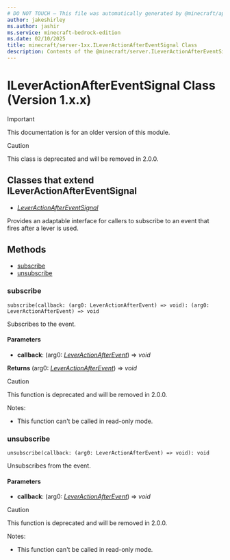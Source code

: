 ```yaml
---
# DO NOT TOUCH — This file was automatically generated by @minecraft/api-docs-generator, to report problems file an issue at https://github.com/Mojang/minecraft-scripting-libraries
author: jakeshirley
ms.author: jashir
ms.service: minecraft-bedrock-edition
ms.date: 02/10/2025
title: minecraft/server-1xx.ILeverActionAfterEventSignal Class
description: Contents of the @minecraft/server.ILeverActionAfterEventSignal class (Version 1.x.x).
---
```

# ILeverActionAfterEventSignal Class (Version 1.x.x)

> [!IMPORTANT]
> This documentation is for an older version of this module.

> [!CAUTION]
> This class is deprecated and will be removed in 2.0.0.

## Classes that extend ILeverActionAfterEventSignal
- [*LeverActionAfterEventSignal*](LeverActionAfterEventSignal.md)

Provides an adaptable interface for callers to subscribe to an event that fires after a lever is used.

## Methods
- [subscribe](#subscribe)
- [unsubscribe](#unsubscribe)

### **subscribe**
`
subscribe(callback: (arg0: LeverActionAfterEvent) => void): (arg0: LeverActionAfterEvent) => void
`

Subscribes to the event.

#### **Parameters**
- **callback**: (arg0: [*LeverActionAfterEvent*](LeverActionAfterEvent.md)) => *void*

**Returns** (arg0: [*LeverActionAfterEvent*](LeverActionAfterEvent.md)) => *void*

> [!CAUTION]
> This function is deprecated and will be removed in 2.0.0.
  
Notes:
- This function can't be called in read-only mode.

### **unsubscribe**
`
unsubscribe(callback: (arg0: LeverActionAfterEvent) => void): void
`

Unsubscribes from the event.

#### **Parameters**
- **callback**: (arg0: [*LeverActionAfterEvent*](LeverActionAfterEvent.md)) => *void*

> [!CAUTION]
> This function is deprecated and will be removed in 2.0.0.
  
Notes:
- This function can't be called in read-only mode.
